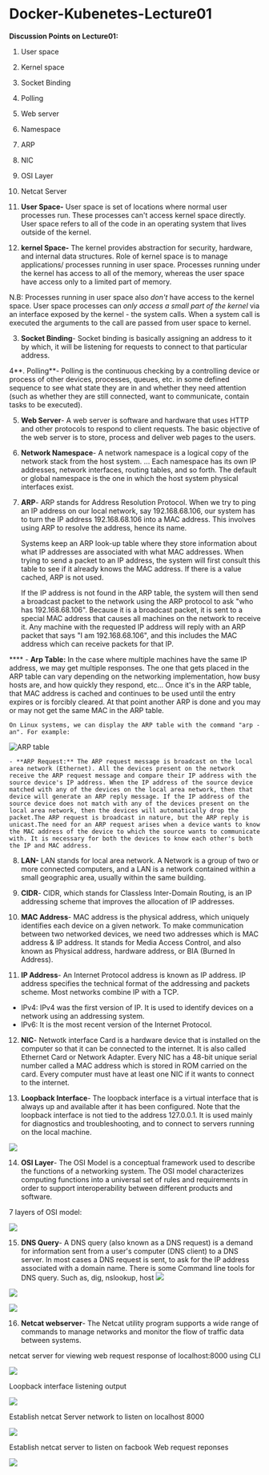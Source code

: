 # Docker-Kubenetes-Lecture01
**Discussion Points on Lecture01:**

1. User space
2. Kernel space
3. Socket Binding
4. Polling
5. Web server
6. Namespace
7. ARP
8. NIC
9. OSI Layer
10. Netcat Server





1. **User Space-** User space is set of locations where normal user processes run. These processes can't access kernel space directly. User space refers to all of the code in an operating system that lives outside of the kernel.


2. **kernel Space-** The kernel provides abstraction for security, hardware, and internal data structures. Role of kernel space is to manage applications/ processes running in user space. Processes running under the kernel has access to all of the memory, whereas the user space have access only to a limited part of memory.

N.B:  Processes running in user space also *don't* have access to the kernel space. User space processes can *only access a small part of the kernel* via an interface exposed by the kernel - the system calls. When a system call is executed the arguments to the call are passed from user space to kernel.



 3. **Socket Binding**- Socket binding is basically assigning an address to it by which, it will be listening for requests to connect to that particular address.
 
 4**. Polling**- Polling is the continuous checking by a controlling device or process of other devices, processes, queues, etc. in some defined sequence to see what state they are in and whether they need attention (such as whether they are still connected, want to communicate, contain tasks to be executed). 
 

5. **Web Server**- A web server is software and hardware that uses HTTP and other protocols to respond to client requests. The basic objective of the web server is to store, process and deliver web pages to the users.


6. **Network Namespace**- A network namespace is a logical copy of the network stack from the host system. ... Each namespace has its own IP addresses, network interfaces, routing tables, and so forth. The default or global namespace is the one in which the host system physical interfaces exist.


7. **ARP**- ARP stands for Address Resolution Protocol. When we try to ping an IP address on our local network, say 192.168.68.106, our system has to turn the IP address 192.168.68.106 into a MAC address. This involves using ARP to resolve the address, hence its name.

  

    Systems keep an ARP look-up table where they store information about what IP addresses are associated with what MAC addresses. When trying to send a packet to an IP address, the system will first consult this table to see if it already knows the MAC address. If there is a value cached, ARP is not used.
    
    If the IP address is not found in the ARP table, the system will then send a broadcast packet to the network using the ARP protocol to ask "who has 192.168.68.106". Because it is a broadcast packet, it is sent to a special MAC address that causes all machines on the network to receive it. Any machine with the requested IP address will reply with an ARP packet that says "I am 192.168.68.106", and this includes the MAC address which can receive packets for that IP.
    
****    - **Arp Table:** In the case where multiple machines have the same IP address, we may get multiple responses. The one that gets placed in the ARP table can vary depending on the networking implementation, how busy hosts are, and how quickly they respond, etc... Once it's in the ARP table, that MAC address is cached and continues to be used until the entry expires or is forcibly cleared. At that point another ARP is done and you may or may not get the same MAC in the ARP table.


    On Linux systems, we can display the ARP table with the command "arp -an". For example:
    
![ARP table](https://paper-attachments.dropbox.com/s_9CC98CDD89DE30EAD1AFEDDFD88AE731DDA7A4F9FCD26FD6CFCBCBC719743BB2_1618657344129_image.png)



    - **ARP Request:** The ARP request message is broadcast on the local area network (Ethernet). All the devices present on the network receive the ARP request message and compare their IP address with the source device's IP address. When the IP address of the source device matched with any of the devices on the local area network, then that device will generate an ARP reply message. If the IP address of the source device does not match with any of the devices present on the local area network, then the devices will automatically drop the packet.The ARP request is broadcast in nature, but the ARP reply is unicast.The need for an ARP request arises when a device wants to know the MAC address of the device to which the source wants to communicate with. It is necessary for both the devices to know each other's both the IP and MAC address.
    
8. **LAN-** LAN stands for local area network. A Network is a group of two or more connected computers, and a LAN is a network contained within a small geographic area, usually within the same building.
9. **CIDR**- CIDR, which stands for Classless Inter-Domain Routing, is an IP addressing scheme that improves the allocation of IP addresses.


10. **MAC Address**- MAC address is the physical address, which uniquely identifies each device on a given network. To make communication between two networked devices, we need two addresses which is MAC address & IP address. It stands for Media Access Control, and also known as Physical address, hardware address, or BIA (Burned In Address).


11. **IP Address**- An Internet Protocol address is known as IP address. IP address specifies the technical format of the addressing and packets scheme. Most networks combine IP with a TCP.
- IPv4: IPv4 was the first version of IP. It is used to identify devices on a network using an addressing system.
- IPv6: It is the most recent version of the Internet Protocol.


12. **NIC**- Netwotk interface Card is a hardware device that is installed on the computer so that it can be connected to the internet. It is also called Ethernet Card or Network Adapter. Every NIC has a 48-bit unique serial number called a MAC address which is stored in ROM carried on the card. Every computer must have at least one NIC if it wants to connect to the internet.


13. **Loopback Interface**- The loopback interface is a virtual interface that is always up and available after it has been configured. Note that the loopback interface is not tied to the address 127.0.0.1. It is used mainly for diagnostics and troubleshooting, and to connect to servers running on the local machine.


![](https://paper-attachments.dropbox.com/s_9CC98CDD89DE30EAD1AFEDDFD88AE731DDA7A4F9FCD26FD6CFCBCBC719743BB2_1618661466981_image.png)



14. **OSI Layer**- The OSI Model is a conceptual framework used to describe the functions of a networking system. The OSI model characterizes computing functions into a universal set of rules and requirements in order to support interoperability between different products and software.

7 layers of OSI model:

![](https://paper-attachments.dropbox.com/s_9CC98CDD89DE30EAD1AFEDDFD88AE731DDA7A4F9FCD26FD6CFCBCBC719743BB2_1618662993094_image.png)

15. **DNS Query**- A DNS query (also known as a DNS request) is a demand for information sent from a user's computer (DNS client) to a DNS server. In most cases a DNS request is sent, to ask for the IP address associated with a domain name. There is some Command line tools for DNS query. Such as, dig, nslookup, host
![](https://paper-attachments.dropbox.com/s_9CC98CDD89DE30EAD1AFEDDFD88AE731DDA7A4F9FCD26FD6CFCBCBC719743BB2_1618662175140_image.png)



![](https://paper-attachments.dropbox.com/s_9CC98CDD89DE30EAD1AFEDDFD88AE731DDA7A4F9FCD26FD6CFCBCBC719743BB2_1618662430930_image.png)

![](https://paper-attachments.dropbox.com/s_9CC98CDD89DE30EAD1AFEDDFD88AE731DDA7A4F9FCD26FD6CFCBCBC719743BB2_1618662514459_image.png)

16. **Netcat webserver**- The Netcat utility program supports a wide range of commands to manage networks and monitor the flow of traffic data between systems.

netcat server for viewing web request response of localhost:8000 using CLI

![](https://paper-attachments.dropbox.com/s_9CC98CDD89DE30EAD1AFEDDFD88AE731DDA7A4F9FCD26FD6CFCBCBC719743BB2_1618664223759_image.png)


Loopback interface listening output

![](https://paper-attachments.dropbox.com/s_9CC98CDD89DE30EAD1AFEDDFD88AE731DDA7A4F9FCD26FD6CFCBCBC719743BB2_1618664371438_image.png)


Establish netcat Server network to listen on localhost 8000

![](https://paper-attachments.dropbox.com/s_9CC98CDD89DE30EAD1AFEDDFD88AE731DDA7A4F9FCD26FD6CFCBCBC719743BB2_1618664895604_image.png)


Establish netcat server to listen on facbook Web request reponses

![](https://paper-attachments.dropbox.com/s_9CC98CDD89DE30EAD1AFEDDFD88AE731DDA7A4F9FCD26FD6CFCBCBC719743BB2_1618667980374_image.png)


